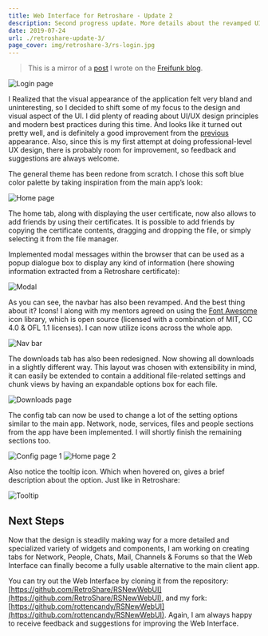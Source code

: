 ```yaml
---
title: Web Interface for Retroshare - Update 2
description: Second progress update. More details about the revamped UI.
date: 2019-07-24
url: ./retroshare-update-3/
page_cover: img/retroshare-3/rs-login.jpg
---
```


> This is a mirror of a [post](https://blog.freifunk.net/2019/07/22/web-interface-for-retroshare-update-2/) I wrote on the [Freifunk blog](https://blog.freifunk.net).

![Login page](/img/retroshare-3/rs-login.jpg)

I Realized that the visual appearance of the application felt very bland and uninteresting, so I decided to shift some of my focus to the design and visual aspect of the UI.
I did plenty of reading about UI/UX design principles and modern best practices during this time.
And looks like it turned out pretty well, and is definitely a good improvement from the [previous](https://blog.freifunk.net/2019/06/23/web-interface-for-retroshare-update-1/) appearance.
Also, since this is my first attempt at doing professional-level UX design, there is probably room for improvement, so feedback and suggestions are always welcome.

The general theme has been redone from scratch. I chose this soft blue color palette by taking inspiration from the main app’s look:

![Home page](/img/retroshare-3/rs-home.jpg)

The home tab, along with displaying the user certificate, now also allows to add friends by using their certificates.
It is possible to add friends by copying the certificate contents, dragging and dropping the file, or simply selecting it from the file manager.

Implemented modal messages within the browser that can be used as a popup dialogue box to display any kind of information (here showing information extracted from a Retroshare certificate):

![Modal](/img/retroshare-3/rs-modal.jpg)

As you can see, the navbar has also been revamped.
And the best thing about it? Icons! I along with my mentors agreed on using the [Font Awesome](https://fontawesome.com/) icon library, which is open source (licensed with a combination of MIT, CC 4.0 & OFL 1.1 licenses).
I can now utilize icons across the whole app.

![Nav bar](/img/retroshare-3/rs-nav.jpg)

The downloads tab has also been redesigned.
Now showing all downloads in a slightly different way.
This layout was chosen with extensibility in mind, it can easily be extended to contain a additional file-related settings and chunk views by having an expandable options box for each file.

![Downloads page](/img/retroshare-3/rs-dl.jpg)

The config tab can now be used to change a lot of the setting options similar to the main app.
Network, node, services, files and people sections from the app have been implemented.
I will shortly finish the remaining sections too.

![Config page 1](/img/retroshare-3/rs-config-1.jpg)
![Home page 2](/img/retroshare-3/rs-config-2.jpg)

Also notice the tooltip icon. Which when hovered on, gives a brief description about the option. Just like in Retroshare:

![Tooltip](/img/retroshare-3/rs-tooltip.jpg)


## Next Steps

Now that the design is steadily making way for a more detailed and specialized variety of widgets and components, I am working on creating tabs for Network, People, Chats, Mail, Channels & Forums so that the Web Interface can finally become a fully usable alternative to the main client app.

You can try out the Web Interface by cloning it from the repository: [https://github.com/RetroShare/RSNewWebUI](https://github.com/RetroShare/RSNewWebUI), and my fork: [https://github.com/rottencandy/RSNewWebUI](https://github.com/rottencandy/RSNewWebUI).
Again, I am always happy to receive feedback and suggestions for improving the Web Interface.
